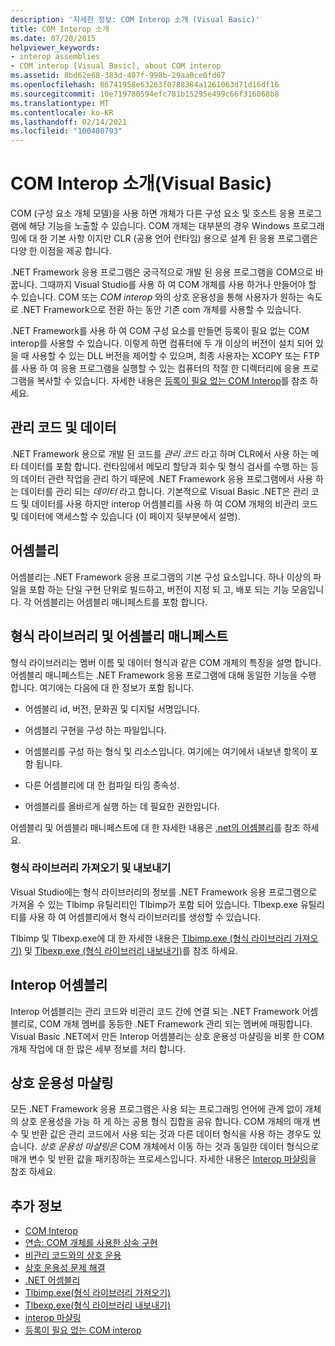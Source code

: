 ```yaml
---
description: '자세한 정보: COM Interop 소개 (Visual Basic)'
title: COM Interop 소개
ms.date: 07/20/2015
helpviewer_keywords:
- interop assemblies
- COM interop [Visual Basic], about COM interop
ms.assetid: 8bd62e68-383d-407f-998b-29aa0ce0fd67
ms.openlocfilehash: 86741958e63263f0788384a1261063d71d16df16
ms.sourcegitcommit: 10e719780594efc781b15295e499c66f316068b8
ms.translationtype: MT
ms.contentlocale: ko-KR
ms.lasthandoff: 02/14/2021
ms.locfileid: "100480793"
---
```

# <a name="introduction-to-com-interop-visual-basic"></a>COM Interop 소개(Visual Basic)

COM (구성 요소 개체 모델)을 사용 하면 개체가 다른 구성 요소 및 호스트 응용 프로그램에 해당 기능을 노출할 수 있습니다. COM 개체는 대부분의 경우 Windows 프로그래밍에 대 한 기본 사항 이지만 CLR (공용 언어 런타임) 용으로 설계 된 응용 프로그램은 다양 한 이점을 제공 합니다.  
  
 .NET Framework 응용 프로그램은 궁극적으로 개발 된 응용 프로그램을 COM으로 바꿉니다. 그때까지 Visual Studio를 사용 하 여 COM 개체를 사용 하거나 만들어야 할 수 있습니다. COM 또는 *COM interop* 와의 상호 운용성을 통해 사용자가 원하는 속도로 .NET Framework으로 전환 하는 동안 기존 com 개체를 사용할 수 있습니다.  
  
 .NET Framework를 사용 하 여 COM 구성 요소를 만들면 등록이 필요 없는 COM interop를 사용할 수 있습니다. 이렇게 하면 컴퓨터에 두 개 이상의 버전이 설치 되어 있을 때 사용할 수 있는 DLL 버전을 제어할 수 있으며, 최종 사용자는 XCOPY 또는 FTP를 사용 하 여 응용 프로그램을 실행할 수 있는 컴퓨터의 적절 한 디렉터리에 응용 프로그램을 복사할 수 있습니다. 자세한 내용은 [등록이 필요 없는 COM Interop](../../../framework/interop/registration-free-com-interop.md)를 참조 하세요.  
  
## <a name="managed-code-and-data"></a>관리 코드 및 데이터  

 .NET Framework 용으로 개발 된 코드를 *관리 코드* 라고 하며 CLR에서 사용 하는 메타 데이터를 포함 합니다. 런타임에서 메모리 할당과 회수 및 형식 검사를 수행 하는 등의 데이터 관련 작업을 관리 하기 때문에 .NET Framework 응용 프로그램에서 사용 하는 데이터를 관리 되는 *데이터* 라고 합니다. 기본적으로 Visual Basic .NET은 관리 코드 및 데이터를 사용 하지만 interop 어셈블리를 사용 하 여 COM 개체의 비관리 코드 및 데이터에 액세스할 수 있습니다 (이 페이지 뒷부분에서 설명).  
  
## <a name="assemblies"></a>어셈블리  

 어셈블리는 .NET Framework 응용 프로그램의 기본 구성 요소입니다. 하나 이상의 파일을 포함 하는 단일 구현 단위로 빌드하고, 버전이 지정 되 고, 배포 되는 기능 모음입니다. 각 어셈블리는 어셈블리 매니페스트를 포함 합니다.  
  
## <a name="type-libraries-and-assembly-manifests"></a>형식 라이브러리 및 어셈블리 매니페스트  

 형식 라이브러리는 멤버 이름 및 데이터 형식과 같은 COM 개체의 특징을 설명 합니다. 어셈블리 매니페스트는 .NET Framework 응용 프로그램에 대해 동일한 기능을 수행 합니다. 여기에는 다음에 대 한 정보가 포함 됩니다.  
  
- 어셈블리 id, 버전, 문화권 및 디지털 서명입니다.  
  
- 어셈블리 구현을 구성 하는 파일입니다.  
  
- 어셈블리를 구성 하는 형식 및 리소스입니다. 여기에는 여기에서 내보낸 항목이 포함 됩니다.  
  
- 다른 어셈블리에 대 한 컴파일 타임 종속성.  
  
- 어셈블리를 올바르게 실행 하는 데 필요한 권한입니다.  
  
 어셈블리 및 어셈블리 매니페스트에 대 한 자세한 내용은 [.net의 어셈블리](../../../standard/assembly/index.md)를 참조 하세요.  
  
### <a name="importing-and-exporting-type-libraries"></a>형식 라이브러리 가져오기 및 내보내기  

 Visual Studio에는 형식 라이브러리의 정보를 .NET Framework 응용 프로그램으로 가져올 수 있는 Tlbimp 유틸리티인 Tlbimp가 포함 되어 있습니다. Tlbexp.exe 유틸리티를 사용 하 여 어셈블리에서 형식 라이브러리를 생성할 수 있습니다.  
  
 Tlbimp 및 Tlbexp.exe에 대 한 자세한 내용은 [Tlbimp.exe (형식 라이브러리 가져오기)](../../../framework/tools/tlbimp-exe-type-library-importer.md) 및 [Tlbexp.exe (형식 라이브러리 내보내기)](../../../framework/tools/tlbexp-exe-type-library-exporter.md)를 참조 하세요.  
  
## <a name="interop-assemblies"></a>Interop 어셈블리  

 Interop 어셈블리는 관리 코드와 비관리 코드 간에 연결 되는 .NET Framework 어셈블리로, COM 개체 멤버를 동등한 .NET Framework 관리 되는 멤버에 매핑합니다. Visual Basic .NET에서 만든 Interop 어셈블리는 상호 운용성 마샬링을 비롯 한 COM 개체 작업에 대 한 많은 세부 정보를 처리 합니다.  
  
## <a name="interoperability-marshaling"></a>상호 운용성 마샬링  

 모든 .NET Framework 응용 프로그램은 사용 되는 프로그래밍 언어에 관계 없이 개체의 상호 운용성을 가능 하 게 하는 공용 형식 집합을 공유 합니다. COM 개체의 매개 변수 및 반환 값은 관리 코드에서 사용 되는 것과 다른 데이터 형식을 사용 하는 경우도 있습니다. *상호 운용성 마샬링은* COM 개체에서 이동 하는 것과 동일한 데이터 형식으로 매개 변수 및 반환 값을 패키징하는 프로세스입니다. 자세한 내용은 [Interop 마샬링](../../../framework/interop/interop-marshaling.md)을 참조 하세요.  
  
## <a name="see-also"></a>추가 정보

- [COM Interop](index.md)
- [연습: COM 개체를 사용한 상속 구현](walkthrough-implementing-inheritance-with-com-objects.md)
- [비관리 코드와의 상호 운용](../../../framework/interop/index.md)
- [상호 운용성 문제 해결](troubleshooting-interoperability.md)
- [.NET 어셈블리](../../../standard/assembly/index.md)
- [Tlbimp.exe(형식 라이브러리 가져오기)](../../../framework/tools/tlbimp-exe-type-library-importer.md)
- [Tlbexp.exe(형식 라이브러리 내보내기)](../../../framework/tools/tlbexp-exe-type-library-exporter.md)
- [interop 마샬링](../../../framework/interop/interop-marshaling.md)
- [등록이 필요 없는 COM interop](../../../framework/interop/registration-free-com-interop.md)
